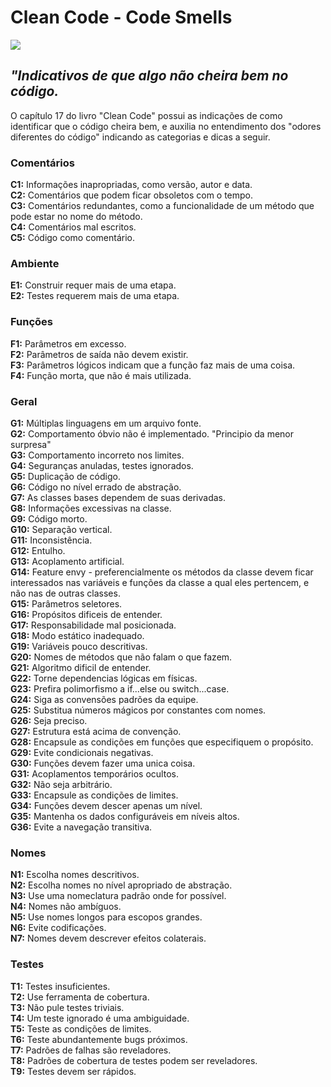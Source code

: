 # Clean Code - Code Smells 

<p align="left">
  <img src=https://data.whicdn.com/images/247439990/original.gif> 
</p>

## <i> "Indicativos de que algo não cheira bem no código.</i> 

O capítulo 17 do livro "Clean Code" possui as indicações de como identificar que o código cheira bem, e auxilia no entendimento dos "odores diferentes do código" indicando as categorias e dicas a seguir.

### Comentários

**C1:** Informações inapropriadas, como versão, autor e data.    
**C2:** Comentários que podem ficar obsoletos com o tempo.      
**C3:** Comentários redundantes, como a funcionalidade de um método que pode estar no nome do método.    
**C4:** Comentários mal escritos.    
**C5:** Código como comentário.  

### Ambiente

**E1:** Construir requer mais de uma etapa.    
**E2:** Testes requerem mais de uma etapa.    

### Funções

**F1:** Parâmetros em excesso.    
**F2:** Parâmetros de saída não devem existir.    
**F3:** Parâmetros lógicos indicam que a função faz mais de uma coisa.    
**F4:** Função morta, que não é mais utilizada.    

### Geral

**G1:** Múltiplas linguagens em um arquivo fonte.    
**G2:** Comportamento óbvio não é implementado. "Principio da menor surpresa"  
**G3:** Comportamento incorreto nos limites.  
**G4:** Seguranças anuladas, testes ignorados.    
**G5:** Duplicação de código.    
**G6:** Código no nível errado de abstração.  
**G7:** As classes bases dependem de suas derivadas.    
**G8:** Informações excessivas na classe.    
**G9:** Código morto.    
**G10:** Separação vertical.    
**G11:** Inconsistência.    
**G12:** Entulho.    
**G13:** Acoplamento artificial.  
**G14:** Feature envy - preferencialmente os métodos da classe devem ficar interessados nas variáveis e funções da classe a qual eles pertencem, e não nas de outras classes.  
**G15:** Parâmetros seletores.    
**G16:** Propósitos dificeis de entender.    
**G17:** Responsabilidade mal posicionada.    
**G18:** Modo estático inadequado.    
**G19:** Variáveis pouco descritivas.    
**G20:** Nomes de métodos que não falam o que fazem.    
**G21:** Algoritmo dificil de entender.    
**G22:** Torne dependencias lógicas em físicas.    
**G23:** Prefira polimorfismo a if...else ou switch...case.    
**G24:** Siga as convensões padrões da equipe.    
**G25:** Substitua números mágicos por constantes com nomes.   
**G26:** Seja preciso.    
**G27:** Estrutura está acima de convenção.    
**G28:** Encapsule as condições em funções que especifiquem o propósito.    
**G29:** Evite condicionais negativas.    
**G30:** Funções devem fazer uma unica coisa.  
**G31:** Acoplamentos temporários ocultos.    
**G32:** Não seja arbitrário.    
**G33:** Encapsule as condições de limites.    
**G34:** Funções devem descer apenas um nível.    
**G35:** Mantenha os dados configuráveis em níveis altos.  
**G36:** Evite a navegação transitiva.  

### Nomes

**N1:** Escolha nomes descritivos.   
**N2:** Escolha nomes no nível apropriado de abstração.  
**N3:** Use uma nomeclatura padrão onde for possível.  
**N4:** Nomes não ambíguos.  
**N5:** Use nomes longos para escopos grandes.  
**N6:** Evite codificações.  
**N7:** Nomes devem descrever efeitos colaterais.  

### Testes

**T1:** Testes insuficientes.   
**T2:** Use ferramenta de cobertura.  
**T3:** Não pule testes triviais.  
**T4:** Um teste ignorado é uma ambiguidade.   
**T5:** Teste as condições de limites.  
**T6:** Teste abundantemente bugs próximos.  
**T7:** Padrões de falhas são reveladores.  
**T8:** Padrões de cobertura de testes podem ser reveladores.  
**T9:** Testes devem ser rápidos.  































